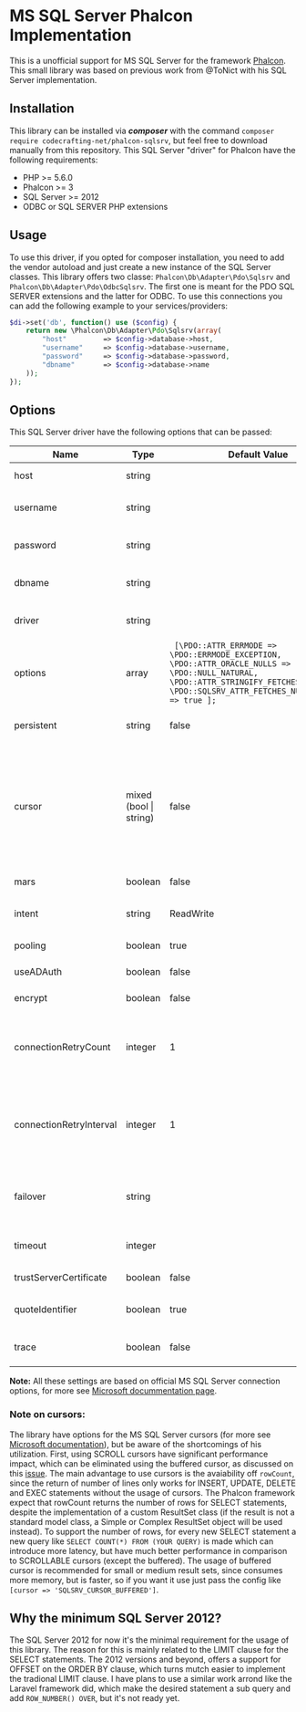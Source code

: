# MS SQL Server Phalcon Implementation

This is a unofficial support for MS SQL Server for the framework [Phalcon](https://phalconphp.com). This small library was based on previous work from @ToNict with his SQL Server implementation.

## Installation

This library can be installed via ***composer*** with the command `composer require codecrafting-net/phalcon-sqlsrv`, but feel free to download manually from this repository. This SQL Server "driver" for Phalcon have the following requirements:

- PHP >= 5.6.0
- Phalcon >= 3
- SQL Server >= 2012
- ODBC or SQL SERVER PHP extensions

## Usage

To use this driver, if you opted for composer installation, you need to add the vendor autoload and just create a new instance of the SQL Server classes. This library offers two classe: `Phalcon\Db\Adapter\Pdo\Sqlsrv` and `Phalcon\Db\Adapter\Pdo\OdbcSqlsrv`. The first one is meant for the PDO SQL SERVER extensions and the latter for ODBC. To use this connections you can add the following example to your services/providers:

```php
$di->set('db', function() use ($config) {
	return new \Phalcon\Db\Adapter\Pdo\Sqlsrv(array(
		"host"         => $config->database->host,
		"username"     => $config->database->username,
		"password"     => $config->database->password,
		"dbname"       => $config->database->name
	));
});
```

## Options

This SQL Server driver have the following options that can be passed:

Name | Type | Default Value | Description | Required
------------ | ------------ | ------------- | ------------- | -------------
host | string | | Set the server attribute on the DSN string connection for the desired host | yes
username | string | | The username attribute on the DSN string connection for the desired DB username | yes
password | string | | The password attribute on the DSN string connection for the desired DB password | yes
dbname | string | | The database attribute on the DSN string connection for the desired DB name | yes
driver | string | | The driver attribute on the DSN string connection for the desired driver | only for OdbcSqlsrv class
options | array | ` [\PDO::ATTR_ERRMODE => \PDO::ERRMODE_EXCEPTION, \PDO::ATTR_ORACLE_NULLS => \PDO::NULL_NATURAL, \PDO::ATTR_STRINGIFY_FETCHES => false, \PDO::SQLSRV_ATTR_FETCHES_NUMERIC_TYPE => true ];` | The optional PDO connection attributes | no
persistent | string | false | Pass or not the attribute `\PDO::ATTR_PERSISTENT` to the PDO connection | no
cursor | mixed (bool &#124; string) | false | Set or not a MS SQL Server cursor. If the value is true for every new statement the option `[\PDO::ATTR_CURSOR => \PDO::CURSOR_SCROLL]` will be passed. If the value is a string not only the cursor is setted to SCROLL but, the attribute `\PDO::SQLSRV_ATTR_CURSOR_SCROLL_TYPE` is also setted with option value. For `EXEC` statements the cursor option is ignored | no
mars | boolean | false | Set or not the MultipleActiveResultSets attribute on the DSN string connection | true
intent | string | ReadWrite | Declares the application workload type when connecting to a server. Possible values are ReadOnly and ReadWrite | no
pooling | boolean | true | Specifies whether the connection is assigned from a connection pool | no
useADAuth | boolean | false | Specifies to whether to use a "ActiveDirectoryPassword" | no
encrypt | boolean | false | Specifies whether the communication with SQL Server is encrypted | no
connectionRetryCount | integer | 1 | The maximum number of attempts to reestablish a broken connection before giving up. By default, a single attempt is made to reestablish a connection when broken. A value of 0 means that no reconnection will be attempted | no
connectionRetryInterval | integer | 1 | The time, in seconds, between attempts to reestablish a connection. The application will attempt to reconnect immediately upon detecting a broken connection, and will then wait ConnectRetryInterval seconds before trying again. Ignored if value is 0 | no
failover | string | | Specifies Failover Partner for the server and instance of the database's mirror (if enabled and configured) to use when the primary server is unavailable. | no
timeout | integer | | Specifies Login Timeout for the number of seconds to wait before failing the connection attempt. | no
trustServerCertificate | boolean | false | Specifies whether the client should trust | no
quoteIdentifier | boolean | true | Specifies whether to use SQL-92 rules for quoted identifiers or to use legacy Transact-SQL rules. | no
trace | boolean | false | Specifies whether ODBC tracing is enabled or disabled for the connection being established. | no

**Note:** All these settings are based on official MS SQL Server connection options, for more see [Microsoft docummentation page](https://docs.microsoft.com/en-us/sql/connect/php/connection-options?view=sql-server-2017).

### Note on cursors:

 The library have options for the MS SQL Server cursors (for more see [Microsoft documentation](https://docs.microsoft.com/en-us/sql/connect/php/cursor-types-pdo-sqlsrv-driver?view=sql-server-2017)), but be aware of the shortcomings of his utilization. First, using SCROLL cursors have significant performance impact, which can be eliminated using the buffered cursor, as discussed on this [issue](https://github.com/Microsoft/msphpsql/issues/189). The main advantage to use cursors is the avaiability off `rowCount`, since the return of number of lines only works for INSERT, UPDATE, DELETE and EXEC statements without the usage of cursors. The Phalcon framework expect that rowCount returns the number of rows for SELECT statements, despite the implementation of a custom ResultSet class (if the result is not a standard model class, a Simple or Complex ResultSet object will be used instead). To support the number of rows, for every new SELECT statement a new query like `SELECT COUNT(*) FROM (YOUR QUERY)` is made which can introduce more latency, but have much better performance in comparison to SCROLLABLE cursors (except the buffered). The usage of buffered cursor is recommended for small or medium result sets, since consumes more memory, but is faster, so if you want it use just pass the config like `[cursor => 'SQLSRV_CURSOR_BUFFERED']`.

## Why the minimum SQL Server 2012?

The SQL Server 2012 for now it's the minimal requirement for the usage of this library. The reason for this is mainly related to the LIMIT clause for the SELECT statements. The 2012 versions and beyond, offers a support for OFFSET on the ORDER BY clause, which turns mutch easier to implement the tradional LIMIT clause. I have plans to use a similar work arrond like the Laravel framework did, which make the desired statement a sub query and add `ROW_NUMBER() OVER`, but it's not ready yet.
